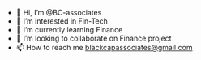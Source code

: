 - 👋 Hi, I’m @BC-associates
- 👀 I’m interested in Fin-Tech
- 🌱 I’m currently learning Finance  
- 💞️ I’m looking to collaborate on Finance project
- 📫 How to reach me blackcapassociates@gmail.com

<!---
BC-associates/BC-associates is a ✨ special ✨ repository because its `README.md` (this file) appears on your GitHub profile.
You can click the Preview link to take a look at your changes.
--->
